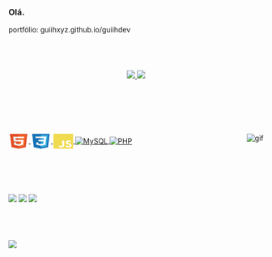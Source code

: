 ### Olá.
portfólio: guiihxyz.github.io/guiihdev

## <br>
<!--
**guiihxyz/guiihxyz** is a ✨ _special_ ✨ repository because its `README.md` (this file) appears on your GitHub profile.

Here are some ideas to get you started:

- 🔭 I’m currently working on ...
- 🌱 I’m currently learning ...
- 👯 I’m looking to collaborate on ...
- 🤔 I’m looking for help with ...
- 💬 Ask me about ...
- 📫 How to reach me: ...
- 😄 Pronouns: ...
- ⚡ Fun fact: ...
-->

<div align="center">
  <a href="https://github.com/guiihxyz">
  <img height="180em" src="https://github-readme-stats.vercel.app/api?username=guiihxyz&theme=dracula&custom_title=Meus%20status&locale=pt-br"/>
  <img height="180em" src="https://github-readme-stats.vercel.app/api/top-langs/?username=guiihxyz&theme=dracula&langs_count=8&hide=html&layout=compact&custom_title=Linguagens%20mais%20usadas"/>
</div> <br>

## <br>

<div style="display: inline_block"><br>
  <img align="center" alt="HTML" height="30" width="40" src="https://raw.githubusercontent.com/devicons/devicon/master/icons/html5/html5-original.svg">
  <img align="center" alt="CSS" height="30" width="40" src="https://raw.githubusercontent.com/devicons/devicon/master/icons/css3/css3-original.svg">
  <img align="center" alt="Js" height="30" width="40" src="https://raw.githubusercontent.com/devicons/devicon/master/icons/javascript/javascript-plain.svg">
  <img align="center" alt="MySQL" height="50" width="60" src="https://cdn.jsdelivr.net/gh/devicons/devicon/icons/mysql/mysql-original-wordmark.svg">
  <img align="center" alt="PHP" height="50" width="60" src="https://cdn.jsdelivr.net/gh/devicons/devicon/icons/php/php-original.svg">
  <img align="right" alt="gif" src="https://cdn.discordapp.com/avatars/1135221458759581788/a_c47e2653f9c4f32bc8c9a781bd4d329b.gif?size=4096">
</div> <br>

## <br>

<div> 
  <a href="https://www.youtube.com/channel/UCmPdNYuL5AyGOudNe3WBpOA" target="_blank"><img src="https://img.shields.io/badge/YouTube-FF0000?style=for-the-badge&logo=youtube&logoColor=white" target="_blank"></a>
  <a href="https://www.instagram.com/gh.xyzz/" target="_blank"><img src="https://img.shields.io/badge/-Instagram-%23E4405F?style=for-the-badge&logo=instagram&logoColor=white" target="_blank"></a>
 	<a href="https://www.twitch.tv/guiihxyz_" target="_blank"><img src="https://img.shields.io/badge/Twitch-9146FF?style=for-the-badge&logo=twitch&logoColor=white" target="_blank"></a> <br>
  
  ## <br>
  
 <img src="https://media.discordapp.net/attachments/1213610121297526784/1249015955934285914/0F5A5F48-A8A2-4749-B1CF-3C1C6F9B7F14.gif?ex=666715c1&is=6665c441&hm=5cf8cc0838414d883b4e7bfc2d3d62d1bbea77add80551cfd84b63538d03efc3&=&width=960&height=383">
</div>
